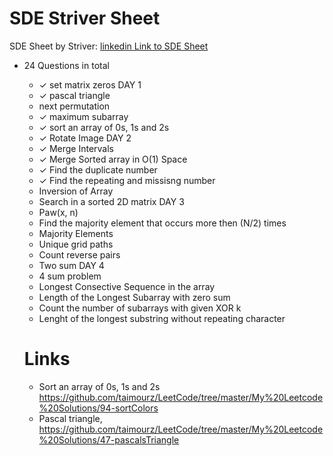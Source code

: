 # SDE Striver Sheet
SDE Sheet by Striver: [linkedin Link to SDE Sheet](https://www.linkedin.com/feed/update/urn:li:activity:7064421688834195456/?updateEntityUrn=urn%3Ali%3Afs_feedUpdate%3A%28V2%2Curn%3Ali%3Aactivity%3A7064421688834195456%29)
- 24 Questions in total
  -  &#10003; set matrix zeros DAY 1
  -  &#10003; pascal triangle
  - next permutation
  -  &#10003; maximum subarray
  -  &#10003; sort an array of 0s, 1s and 2s
  -  &#10003; Rotate Image DAY 2
  -  &#10003; Merge Intervals
  -  &#10003; Merge Sorted array in O(1) Space
  -  &#10003; Find the duplicate number
  -  &#10003; Find the repeating and missisng number
  - Inversion of Array
  - Search in a sorted 2D matrix DAY 3
  - Paw(x, n)
  - Find the majority element that occurs more then (N/2) times
  - Majority Elements
  - Unique grid paths
  - Count reverse pairs
  - Two sum DAY 4
  - 4 sum problem
  - Longest Consective Sequence in the array
  - Length of the Longest Subarray with zero sum
  - Count the number of subarrays with given XOR k
  -  Lenght of the longest substring without repeating character
 
    #  Links
  - Sort an array of 0s, 1s and 2s https://github.com/taimourz/LeetCode/tree/master/My%20Leetcode%20Solutions/94-sortColors
  - Pascal triangle, https://github.com/taimourz/LeetCode/tree/master/My%20Leetcode%20Solutions/47-pascalsTriangle
